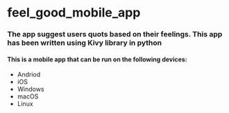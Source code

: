 # feel_good_mobile_app

### The app suggest users quots based on their feelings. This app has been written using Kivy library in python

#### This is a mobile app  that can be run on the following devices:

- Andriod
- iOS
- Windows
- macOS
- Linux

